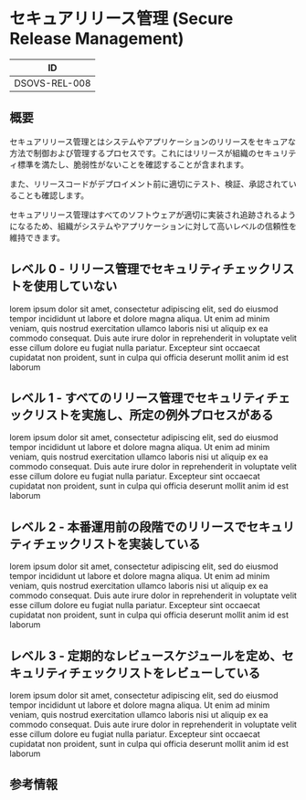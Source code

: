 # セキュアリリース管理 (Secure Release Management)

| ID            |
| ------------- |
| DSOVS-REL-008 |

## 概要

セキュアリリース管理とはシステムやアプリケーションのリリースをセキュアな方法で制御および管理するプロセスです。これにはリリースが組織のセキュリティ標準を満たし、脆弱性がないことを確認することが含まれます。

また、リリースコードがデプロイメント前に適切にテスト、検証、承認されていることも確認します。

セキュアリリース管理はすべてのソフトウェアが適切に実装され追跡されるようになるため、組織がシステムやアプリケーションに対して高いレベルの信頼性を維持できます。

## レベル 0 - リリース管理でセキュリティチェックリストを使用していない

lorem ipsum dolor sit amet, consectetur adipiscing elit, sed do eiusmod tempor incididunt ut labore et dolore magna aliqua. Ut enim ad minim veniam, quis nostrud exercitation ullamco laboris nisi ut aliquip ex ea commodo consequat. Duis aute irure dolor in reprehenderit in voluptate velit esse cillum dolore eu fugiat nulla pariatur. Excepteur sint occaecat cupidatat non proident, sunt in culpa qui officia deserunt mollit anim id est laborum

## レベル 1 - すべてのリリース管理でセキュリティチェックリストを実施し、所定の例外プロセスがある

lorem ipsum dolor sit amet, consectetur adipiscing elit, sed do eiusmod tempor incididunt ut labore et dolore magna aliqua. Ut enim ad minim veniam, quis nostrud exercitation ullamco laboris nisi ut aliquip ex ea commodo consequat. Duis aute irure dolor in reprehenderit in voluptate velit esse cillum dolore eu fugiat nulla pariatur. Excepteur sint occaecat cupidatat non proident, sunt in culpa qui officia deserunt mollit anim id est laborum

## レベル 2 - 本番運用前の段階でのリリースでセキュリティチェックリストを実装している

lorem ipsum dolor sit amet, consectetur adipiscing elit, sed do eiusmod tempor incididunt ut labore et dolore magna aliqua. Ut enim ad minim veniam, quis nostrud exercitation ullamco laboris nisi ut aliquip ex ea commodo consequat. Duis aute irure dolor in reprehenderit in voluptate velit esse cillum dolore eu fugiat nulla pariatur. Excepteur sint occaecat cupidatat non proident, sunt in culpa qui officia deserunt mollit anim id est laborum

## レベル 3 - 定期的なレビュースケジュールを定め、セキュリティチェックリストをレビューしている

lorem ipsum dolor sit amet, consectetur adipiscing elit, sed do eiusmod tempor incididunt ut labore et dolore magna aliqua. Ut enim ad minim veniam, quis nostrud exercitation ullamco laboris nisi ut aliquip ex ea commodo consequat. Duis aute irure dolor in reprehenderit in voluptate velit esse cillum dolore eu fugiat nulla pariatur. Excepteur sint occaecat cupidatat non proident, sunt in culpa qui officia deserunt mollit anim id est laborum

## 参考情報
